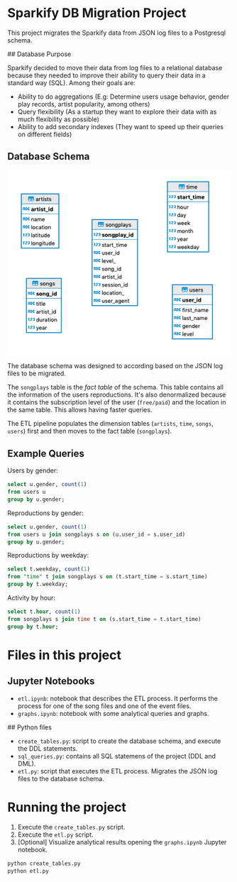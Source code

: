 # Sparkify DB Migration Project

This project migrates the Sparkify data from JSON log files to a Postgresql schema.

## Database Purpose

Sparkify decided to move their data from log files to a relational database because they needed to improve their ability 
to query their data in a standard way (SQL). Among their goals are:

- Ability to do aggregations (E.g: Determine users usage behavior, gender play records, artist popularity, among others)
- Query flexibility (As a startup they want to explore their data with as much flexibility as possible)
- Ability to add secondary indexes (They want to speed up their queries on different fields)

## Database Schema

![relational-model](images/relational-model.png)

The database schema was designed to according based on the JSON log files to be migrated.    

The `songplays` table is the _fact table_ of the schema. This table contains all the information of the users 
reproductions. It's also denormalized because it contains the subscription level of the user (`free/paid`) and the 
location in the same table. This allows having faster queries.   

The ETL pipeline populates the dimension tables (`artists`, `time`, `songs`, `users`) first and then moves 
to the fact table (`songplays`).

## Example Queries

Users by gender:    

```sql
select u.gender, count(1)
from users u
group by u.gender;

```

Reproductions by gender:

```sql
select u.gender, count(1)
from users u join songplays s on (u.user_id = s.user_id)
group by u.gender;

```

Reproductions by weekday: 

```sql
select t.weekday, count(1)
from "time" t join songplays s on (t.start_time = s.start_time)
group by t.weekday;
```

Activity by hour:

```sql
select t.hour, count(1)
from songplays s join time t on (s.start_time = t.start_time) 
group by t.hour;
```

# Files in this project

## Jupyter Notebooks

- `etl.ipynb`: notebook that describes the ETL process. It performs the process for one of the song files and one of 
the event files.
- `graphs.ipynb`: notebook with some analytical queries and graphs. 

## Python files

- `create_tables.py`: script to create the database schema, and execute the DDL statements. 
- `sql_queries.py`: contains all SQL statemens of the project (DDL and DML).
- `etl.py`: script that executes the ETL process. Migrates the JSON log files to the database schema.

# Running the project

1. Execute the `create_tables.py` script.
2. Execute the `etl.py` script.
3. [Optional] Visualize analytical results opening the `graphs.ipynb` Jupyter notebook.

```bash
python create_tables.py
python etl.py
```

